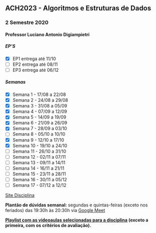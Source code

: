 ## ACH2023 - Algoritmos e Estruturas de Dados

### 2 Semestre 2020

#### Professor Luciano Antonio Digiampietri

##### EP'S

- [x] EP1 entrega até 11/10
- [ ] EP2 entrega até 08/11
- [ ] EP3 entrega até 06/12

##### Semanas

- [x] Semana 1 - 17/08 a 22/08
- [x] Semana 2 - 24/08 a 29/08
- [x] Semana 3 - 31/08 a 05/09
- [x] Semana 4 - 07/09 a 12/09
- [x] Semana 5 - 14/09 a 19/09
- [x] Semana 6 - 21/09 a 26/09
- [x] Semana 7 - 28/09 a 03/10
- [ ] Semana 8 - 05/10 a 10/10
- [x] Semana 9 - 12/10 a 17/10
- [x] Semana 10 - 19/10 a 24/10
- [ ] Semana 11 - 26/10 a 31/10
- [ ] Semana 12 - 02/11 a 07/11
- [ ] Semana 13 - 09/11 a 14/11
- [ ] Semana 14 - 16/11 a 21/11
- [ ] Semana 15 - 23/11 a 28/11
- [ ] Semana 16 - 30/11 a 05/12
- [ ] Semana 17 - 07/12 a 12/12

[Site Disciplina](http://www.each.usp.br/digiampietri/ACH2023/)

<b>Plantão de dúvidas semanal:</b> segundas e quintas-feiras (exceto nos feriados) das 19:30h às
20:30h via [Google Meet](https://meet.google.com/qhz-aobi-cpj)

<b>[Playlist com as videoaulas selecionadas para a disciplina](https://www.youtube.com/playlist?list=PL_JAaU8k6DQXxJ_HL_kiy8_jXzGs6e6EH)<b>
(exceto a primeira, com os critérios de avaliação).
